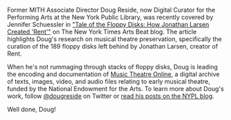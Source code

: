 Former MITH Associate Director Doug Reside, now Digital Curator for the Performing Arts at the New York Public Library, was recently covered by Jennifer Schuessler in ["Tale of the Floppy Disks: How Jonathan Larsen Created 'Rent'"](http://artsbeat.blogs.nytimes.com/2012/02/01/tale-of-the-floppy-disks-how-jonathan-larson-created-rent/) on The New York Times Arts Beat blog. The article highlights Doug's research on musical theatre preservation, specifically the curation of the 189 floppy disks left behind by Jonathan Larsen, creator of Rent.

When he's not rummaging through stacks of floppy disks, Doug is leading the encoding and documentation of [Music Theatre Online](http://mith.umd.edu/mto/), a digital archive of texts, images, video, and audio files relating to early musical theatre, funded by the National Endowment for the Arts. To learn more about Doug's work, follow [@dougreside](https://twitter.com/dougreside) on Twitter or [read his posts on the NYPL blog](http://www.nypl.org/blog/author/doug-reside).

Well done, Doug!